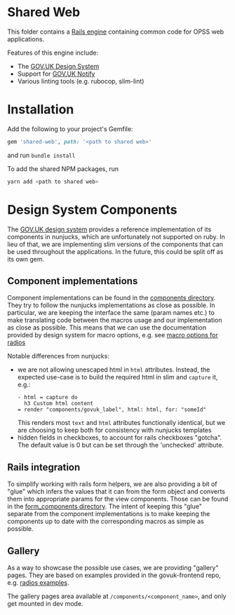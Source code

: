 # Shared Web

This folder contains a [Rails engine](https://guides.rubyonrails.org/engines.html) containing common code for OPSS web applications.

Features of this engine include:
- The [GOV.UK Design System](https://design-system.service.gov.uk/)
- Support for [GOV.UK Notify](https://www.notifications.service.gov.uk/)
- Various linting tools (e.g. rubocop, slim-lint)

# Installation

Add the following to your project's Gemfile:

```ruby
gem 'shared-web', path: '<path to shared web>'
```
and run `bundle install`

To add the shared NPM packages, run
```bash
yarn add <path to shared web>
```

# Design System Components
The [GOV.UK design system](https://design-system.service.gov.uk) provides a reference implementation of its components
in nunjucks, which are unfortunately not supported on ruby. In lieu of that, we are implementing 
slim versions of the components that can be used throughout the applications.
In the future, this could be split off as its own gem.

## Component implementations
Component implementations can be found in the [components directory](app/views/components). They try to follow the 
nunjucks implementations as close as possible. In particular, we are keeping the interface the same (param names etc.) 
to make translating code between the macros usage and our implementation as close as possible.
This means that we can use the documentation provided by design system for macro options,
e.g. see [macro options for radios](https://design-system.service.gov.uk/components/radios/#options-example-default) 

Notable differences from nunjucks:
- we are not allowing unescaped html in `html` attributes. Instead, the expected use-case is to build the required html
     in slim and `capture` it, e.g.:
    ```slim
    - html = capture do
      h3 Custom html content
    = render "components/govuk_label", html: html, for: "someId"
    ```
    This renders most `text` and `html` attributes functionally identical, but we are choosing to keep both for consistency
    with nunjucks templates
- hidden fields in checkboxes, to account for rails checkboxes "gotcha". The default value is 0 but can be set through the 'unchecked' attribute.

## Rails integration
To simplify working with rails form helpers, we are also providing a bit of "glue" which infers the values that it
can from the form object and converts them into appropriate params for the view components. Those can be found
in the [form_components directory](app/views/form_components).
The intent of keeping this "glue" separate from the component implementations is to make keeping the components up to
date with the corresponding macros as simple as possible.

## Gallery
As a way to showcase the possible use cases, we are providing "gallery" pages. They are based on examples provided
in the govuk-frontend repo, e.g. [radios examples]( 
https://github.com/alphagov/govuk-frontend/blob/943ff14752f0a8a765ee3f90bc3e1ecd9205e36c/src/components/radios/radios.yaml).

The gallery pages area available at `/components/<component_name>`, and only get mounted in dev mode.

